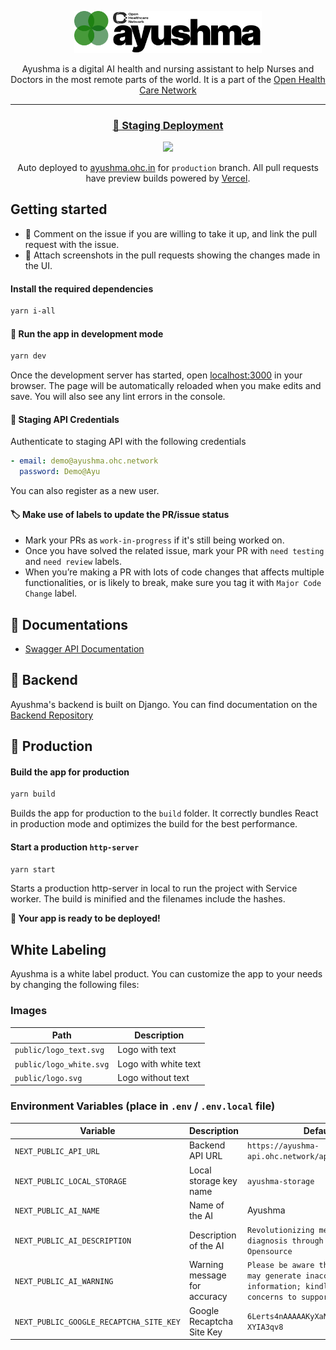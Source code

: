 <a href="https://ayushma.ohc.network/">
  <p align="center">
    <picture style="">
      <source media="(prefers-color-scheme: dark)" srcset="public/logo_white.svg">
      <img alt="Ayushma Logo" src="public/logo_text.svg" style="max-width:300px;">
    </picture>
  </p>
</a>
<p align="center">
    Ayushma is a digital AI health and nursing assistant to help Nurses and Doctors in the most remote parts of the world. It is a part of the <a href="https://ohc.network"> Open Health Care Network</a>
</p>
<hr>
<h3 align="center"><a href="https://ayushma-staging.ohc.network" target="_blank">🚀 Staging Deployment</a></h3>
<p align="center"><img src="https://vercelbadge.vercel.app/api/coronasafe/ayushma_fe"></p>
<p align="center">Auto deployed to <a href="https://ayushma.ohc.network">ayushma.ohc.in</a> for <code>production</code> branch. All pull requests have preview builds powered by <a href="https://vercel.com">Vercel</a>.</p>

## Getting started

- 💬 Comment on the issue if you are willing to take it up, and link the pull request with the issue.
- 📸 Attach screenshots in the pull requests showing the changes made in the UI.

#### Install the required dependencies

```sh
yarn i-all
```

#### 🏃 Run the app in development mode

```sh
yarn dev
```

Once the development server has started, open [localhost:3000](http://localhost:3000) in your browser. The page will be automatically reloaded when you make edits and save. You will also see any lint errors in the console.

#### 🔑 Staging API Credentials

Authenticate to staging API with the following credentials

```yaml
- email: demo@ayushma.ohc.network
  password: Demo@Ayu
```

You can also register as a new user.

#### 🏷️ Make use of labels to update the PR/issue status

- Mark your PRs as `work-in-progress` if it's still being worked on.
- Once you have solved the related issue, mark your PR with `need testing` and `need review` labels.
- When you’re making a PR with lots of code changes that affects multiple functionalities, or is likely to break, make sure you tag it with `Major Code Change` label.

## 📖 Documentations

- [Swagger API Documentation](https://ayushma-api.ohc.network)

## 💎 Backend

Ayushma's backend is built on Django. You can find documentation on the [Backend Repository](https://github.com/coronasafe/ayushma)

## 🚀 Production

#### Build the app for production

```sh
yarn build
```

Builds the app for production to the `build` folder. It correctly bundles React in production mode and optimizes the build for the best performance.

#### Start a production `http-server`

```sh
yarn start
```

Starts a production http-server in local to run the project with Service worker.
The build is minified and the filenames include the hashes.

**🚀 Your app is ready to be deployed!**

## White Labeling

Ayushma is a white label product. You can customize the app to your needs by changing the following files:

### Images

| Path | Description
| --- | ---
| `public/logo_text.svg` | Logo with text
| `public/logo_white.svg` | Logo with white text
| `public/logo.svg` | Logo without text

### Environment Variables (place in `.env` / `.env.local` file)

| Variable | Description | Default
| --- | --- | ---
| `NEXT_PUBLIC_API_URL` | Backend API URL | `https://ayushma-api.ohc.network/api/`
| `NEXT_PUBLIC_LOCAL_STORAGE` | Local storage key name | `ayushma-storage`
| `NEXT_PUBLIC_AI_NAME`| Name of the AI | Ayushma
| `NEXT_PUBLIC_AI_DESCRIPTION` | Description of the AI | `Revolutionizing medical diagnosis through AI and Opensource`
| `NEXT_PUBLIC_AI_WARNING` | Warning message for accuracy | `Please be aware that Ayushma AI may generate inaccurate information; kindly report any concerns to support@ohc.network`
| `NEXT_PUBLIC_GOOGLE_RECAPTCHA_SITE_KEY` | Google Recaptcha Site Key | `6Lerts4nAAAAAKyXaNZkYj4XfRO0M2R-XYIA3qv8`
